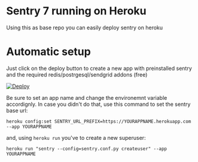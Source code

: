 Sentry 7 running on Heroku
========================

Using this as base repo you can easily deploy sentry on heroku

# Automatic setup

Just click on the deploy button to create a new app with preinstalled sentry and the required redis/postrgesql/sendgrid addons (free)

[![Deploy](https://www.herokucdn.com/deploy/button.svg)](https://heroku.com/deploy?template=https://github.com/alex88/sentry-heroku)

Be sure to set an app name and change the environemnt variable accordignly.
In case you didn't do that, use this command to set the sentry base url:

```
heroku config:set SENTRY_URL_PREFIX=https://YOURAPPNAME.herokuapp.com --app YOURAPPNAME
```

and, using `heroku run` you've to create a new superuser:

```
heroku run "sentry --config=sentry.conf.py createuser" --app YOURAPPNAME
```